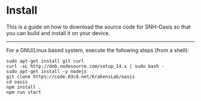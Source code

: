 # Install

This is a guide on how to download the source code for SNH-Oasis so that you can
build and install it on your device.

--------------

For a GNU/Linux based system, execute the following steps (from a shell):

    sudo apt-get install git curl
    curl -sL http://deb.nodesource.com/setup_14.x | sudo bash -
    sudo apt-get install -y nodejs
    git clone https://code.03c8.net/KrakensLab/oasis
    cd oasis
    npm install .
    npm run start
